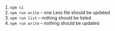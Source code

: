 1. `npm ci`
2. `npm run write` – one Less file should be updated
3. `npm run list` – nothing should be listed
4. `npm run write` – nothing should be updated

